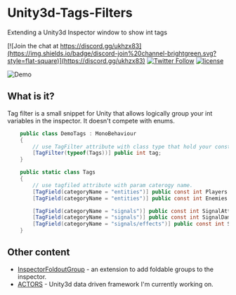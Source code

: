  

# Unity3d-Tags-Filters
Extending a Unity3d Inspector window to show int tags

[![Join the chat at https://discord.gg/ukhzx83](https://img.shields.io/badge/discord-join%20channel-brightgreen.svg?style=flat-square)](https://discord.gg/ukhzx83)
[![Twitter Follow](https://img.shields.io/badge/twitter-%40dimmPixeye-blue.svg?style=flat-square&label=Follow)](https://twitter.com/dimmPixeye)
[![license](https://img.shields.io/badge/license-MIT-brightgreen.svg?style=flat-square)](https://github.com/dimmpixeye/Unity3d-Tags-Filters/blob/master/LICENSE)

![Demo](https://i.redd.it/yeiab2r2bk111.gif)

## What is it?
Tag filter is a small snippet for Unity that allows logically group your int variables in the inspector. It doesn't compete with enums.


```csharp
	public class DemoTags : MonoBehaviour
	{
		// use TagFilter attribute with class type that hold your const ints.
		[TagFilter(typeof(Tags))] public int tag;
	}

	public static class Tags
	{
	    // use tagfiled attribute with param caterogy name.	
		[TagField(categoryName = "entities")] public const int Players = 0;
		[TagField(categoryName = "entities")] public const int Enemies = 1;

		[TagField(categoryName = "signals")] public const int SignalAttack = 2;
		[TagField(categoryName = "signals")] public const int SignalDamage = 3;
		[TagField(categoryName = "signals/effects")] public const int SignalStun = 3;
	}
```

## Other content
* [InspectorFoldoutGroup](https://github.com/dimmpixeye/InspectorFoldoutGroup) -  an extension to add foldable groups to the inspector.
* [ACTORS](https://github.com/dimmpixeye/Actors-Unity3d-Framework) - Unity3d data driven framework I'm currently working on.
 
